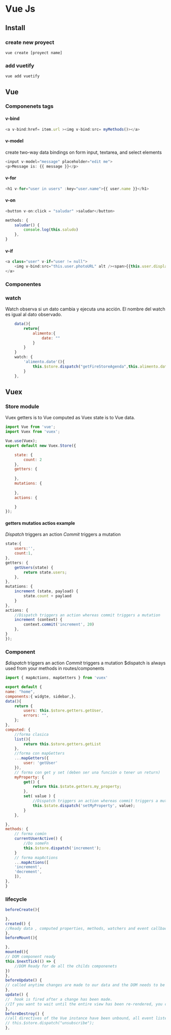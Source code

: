 # Vue Js

## Install

### create new proyect

`vue create [proyect name]`

### add vuetify 
`vue add vuetify`

## Vue
### Componenets tags
#### v-bind
```javascript
<a v-bind:href= item.url ><img v-bind:src= myMethods()></a>
```

#### v-model
create two-way data bindings on form input, textarea, and select elements

```javascript
<input v-model="message" placeholder="edit me">
<p>Message is: {{ message }}</p>
```

#### v-for
```javascript
<h1 v-for="user in users" :key="user.name">{{ user.name }}</h1>
```

#### v-on
```javascript
<button v-on:click = "saludar" >saludar</button>
```

```javascript
methods: {
	saludar() {
		console.log(this.saludo)
	},
}
```
#### v-if
```javascript
<a class="user" v-if="user != null">
	<img v-bind:src="this.user.photoURL" alt /><span>{{this.user.displayName}}</span>
</a>
```
### Componentes
### watch
Watch observa si un dato cambia y ejecuta una acción. El nombre del watch es igual al dato observado.
```javascript
	data(){
		return{
			alimento:{
				date: ""
			}
		}
	}
	watch: {
		'alimento.date'(){
			this.$store.dispatch("getFireStoreAgenda",this.alimento.date);
		}
	},
```
## Vuex 

### Store module
Vuex getters is to Vue computed as Vuex state is to Vue data.

```javascript
import Vue from 'vue'; 
import Vuex from 'vuex';

Vue.use(Vuex);
export default new Vuex.Store({	

	state: {
		count: 2
	},
	getters: {
		
	},
	mutations: {
		
	},
	actions: {

	}
});

```
#### getters mutatios actios example
*Dispatch* triggers an action 
*Commit* triggers a mutation

```javascript
state:{
	users:'',
	count:1,
},
getters: {
	getUsers(state) {
		return state.users;
	},
},
mutations: {
	increment (state, payload) {
		state.count + paylaod
	}
},
actions: {
	//Dispatch triggers an action whereas commit triggers a mutation
	increment (context) {
		context.commit('increment', 20)
	},
}
});

```

### Component
*$dispatch* triggers an action 
*Commit* triggers a mutation
$dispatch is always used from your methods in routes/components

```javascript
import { mapActions, mapGetters } from 'vuex'

export default {
name: "home",
components:{ widgte, sidebar,},
data(){
	return {
		users: this.$store.getters.getUser,
		errors: "",
	};
},
computed: {
	//forma clasica
	list(){ 
		return this.$store.getters.getList
	},
	//forma con mapGetters
	...mapGetters({
		user: 'getUser'
	}),
	// forma con get y set (deben ser una función o tener un return)
	myProperty: {
		get() {
			return this.$state.getters.my_property;
		},
		set( value ) {
			//Dispatch triggers an action whereas commit triggers a mutation
			this.$state.dispatch('setMyProperty', value);
		}
	},

},
methods: {
	// forma común
	currentUserActive() {
		//Do someFn
		this.$store.dispatch('increment');
	}
	// forma mapActions
	...mapActions([
	'increment',
	'decrement',
	]),
},		
}

```

### lifecycle 
```javascript
beforeCreate(){

},
created() {
//Ready data , computed properties, methods, watchers and event callbacks 
},
beforeMount(){

},
mounted(){
// DOM component ready
this.$nextTick(() => {
	//DOM Ready for de all the childs componenets
})	
},
beforeUpdate() {
// called anytime changes are made to our data and the DOM needs to be updated, right before the DOM is patched
},
update() {
//  hook is fired after a change has been made.
//If you want to wait until the entire view has been re-rendered, you can use vm.$nextTick inside of updated:
},
beforeDestroy() {
//all directives of the Vue instance have been unbound, all event listeners have been removed, and all child Vue instances have also been destroyed.
// this.$store.dispatch("unsubscribe");
},

```